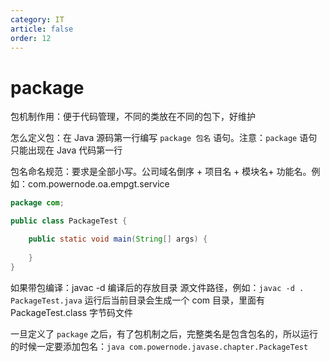 ```yaml
---
category: IT
article: false
order: 12
---
```


# package

包机制作用：便于代码管理，不同的类放在不同的包下，好维护

怎么定义包：在 Java 源码第一行编写 `package 包名` 语句。注意：`package` 语句只能出现在 Java 代码第一行

包名命名规范：要求是全部小写。公司域名倒序 + 项目名 + 模块名+ 功能名。例如：com.powernode.oa.empgt.service

```java
package com;

public class PackageTest {

    public static void main(String[] args) {
        
    }
}
```

如果带包编译：javac -d 编译后的存放目录 源文件路径，例如：`javac -d . PackageTest.java` 运行后当前目录会生成一个 com 目录，里面有 PackageTest.class 字节码文件

一旦定义了 `package` 之后，有了包机制之后，完整类名是包含包名的，所以运行的时候一定要添加包名：`java com.powernode.javase.chapter.PackageTest`